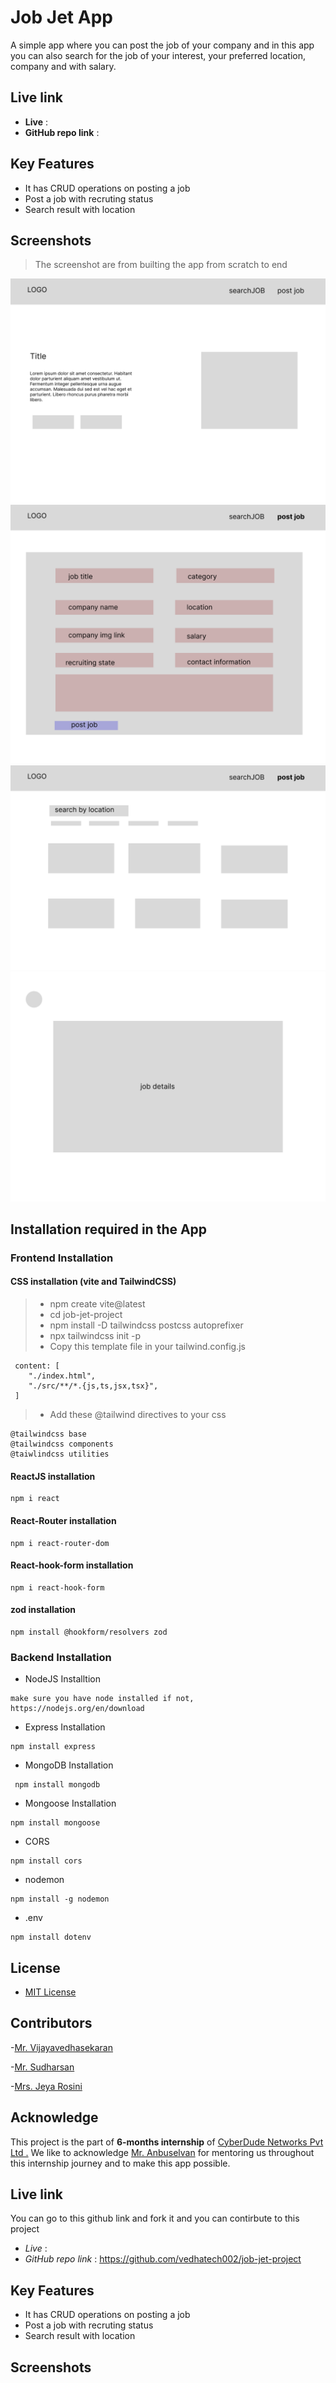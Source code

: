 # Job Jet App

A simple app where you can post the job of your company and in this app you can also search for the job of your interest, your preferred location, company and with salary.

## Live link

- **Live** :
- **GitHub repo link** :

## Key Features

- It has CRUD operations on posting a job
- Post a job with recruting status
- Search result with location

## Screenshots

> The screenshot are from builting the app from scratch to end

![Home Page](Client/public/Home.png)
![Post Job page](Client/public/post%20job.png)
![Job List page](Client/public/list%20of%20jobs.png)
![Search Job page](Client/public/job.png)

## Installation required in the App

### Frontend Installation

#### CSS installation (vite and TailwindCSS)

> - npm create vite@latest
> - cd job-jet-project
> - npm install -D tailwindcss postcss autoprefixer
> - npx tailwindcss init -p
> - Copy this template file in your tailwind.config.js

```
 content: [
    "./index.html",
    "./src/**/*.{js,ts,jsx,tsx}",
 ]
```

> - Add these @tailwind directives to your css

```
@tailwindcss base
@tailwindcss components
@taiwlindcss utilities
```

#### ReactJS installation

```
npm i react
```

#### React-Router installation

```
npm i react-router-dom
```

#### React-hook-form installation

```
npm i react-hook-form
```

#### zod installation

```
npm install @hookform/resolvers zod
```

### Backend Installation

- NodeJS Installtion

```
make sure you have node installed if not,
https://nodejs.org/en/download
```

- Express Installation

```
npm install express
```

- MongoDB Installation

```
 npm install mongodb
```

- Mongoose Installation

```
npm install mongoose
```

- CORS

```
npm install cors
```

- nodemon

```
npm install -g nodemon
```

- .env

```
npm install dotenv
```

## License

- [MIT License](/License)

## Contributors

-[Mr. Vijayavedhasekaran](https://github.com/vedhatech002)

-[Mr. Sudharsan](https://github.com/danielace1)

-[Mrs. Jeya Rosini](https://github.com/Jeya-rosini)

## Acknowledge

This project is the part of **6-months internship** of [CyberDude Networks Pvt Ltd .](https://cyberdudenetworks.com/) We like to acknowledge [Mr. Anbuselvan](https://github.com/anburocky3) for mentoring us throughout this internship journey and to make this app possible.

## Live link

You can go to this github link and fork it and you can contirbute to this project

- _Live_ :
- _GitHub repo link_ : https://github.com/vedhatech002/job-jet-project

## Key Features

- It has CRUD operations on posting a job
- Post a job with recruting status
- Search result with location

## Screenshots
